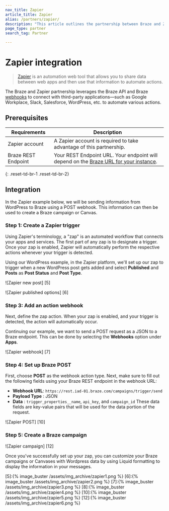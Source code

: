 ```yaml
---
nav_title: Zapier
article_title: Zapier
alias: /partners/zapier/
description: "This article outlines the partnership between Braze and Zapier, an automation web tool that allows you to share data between web apps, and use that information to automate actions."
page_type: partner
search_tag: Partner

---
```

# Zapier integration

> [Zapier][1] is an automation web tool that allows you to share data between web apps and then use that information to automate actions. 

The Braze and Zapier partnership leverages the Braze API and Braze [webhooks][3] to connect with third-party applications—such as Google Workplace, Slack, Salesforce, WordPress, etc. to automate various actions.

## Prerequisites

| Requirements | Description |
|---|---|
| Zapier account | A Zapier account is required to take advantage of this partnership. |
| Braze REST Endpoint | Your REST Endpoint URL. Your endpoint will depend on the [Braze URL for your instance][0]. |
{: .reset-td-br-1 .reset-td-br-2}

## Integration

In the Zapier example below, we will be sending information from WordPress to Braze using a POST webhook. This information can then be used to create a Braze campaign or Canvas.

### Step 1: Create a Zapier trigger

Using Zapier's terminology, a "zap" is an automated workflow that connects your apps and services. The first part of any zap is to designate a trigger. Once your zap is enabled, Zapier will automatically perform the respective actions whenever your trigger is detected.

Using our WordPress example, in the Zapier platform, we'll set up our zap to trigger when a new WordPress post gets added and select **Published** and **Posts** as **Post Status** and **Post Type**. 

![Zapier new post] [5]

![Zapier published options] [6]

### Step 3: Add an action webhook

Next, define the zap action. When your zap is enabled, and your trigger is detected, the action will automatically occur.

Continuing our example, we want to send a POST request as a JSON to a Braze endpoint. This can be done by selecting the **Webhooks** option under **Apps**.

![Zapier webhook] [7]

### Step 4: Set up Braze POST

First, choose **POST** as the webhook action type. Next, make sure to fill out the following fields using your Braze REST endpoint in the webhook URL:

- **Webhook URL**: `https://rest.iad-01.braze.com/campaigns/trigger/send`
- **Payload Type** : JSON
- **Data** : `trigger_properties__name`, `api_key`, and `campaign_id`
These data fields are key-value pairs that will be used for the data portion of the request.

![Zapier POST] [10]

### Step 5: Create a Braze campaign

![Zapier campaign] [12]

Once you've successfully set up your zap, you can customize your Braze campaigns or Canvases with Wordpress data by using Liquid formatting to display the information in your messages.

[0]: {{site.baseurl}}/api/basics/#api-definitions
[1]: https://zapier.com/
[3]: {{site.baseurl}}/user_guide/message_building_by_channel/webhooks/creating_a_webhook/#creating-a-webhook
[5]:{% image_buster /assets/img_archive/zapier1.png %}
[6]:{% image_buster /assets/img_archive/zapier2.png %}
[7]:{% image_buster /assets/img_archive/zapier3.png %}
[8]:{% image_buster /assets/img_archive/zapier4.png %}
[10]:{% image_buster /assets/img_archive/zapier5.png %}
[12]:{% image_buster /assets/img_archive/zapier6.png %}